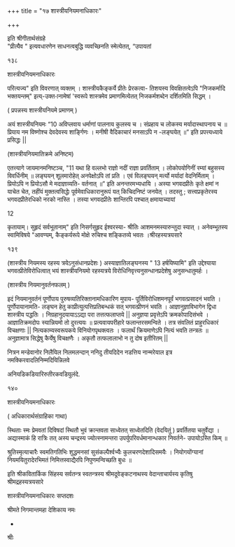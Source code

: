+++
title = "१७ शास्त्रीयनियमनाधिकारः"

+++


इति श्रीगीतार्थसंग्रहे  
"प्रीत्यैव " इत्यवधारणेन साधनत्वबुद्धि व्यवच्छिनति स्मेत्येतत्, “उपायतां 

१३८ 

शास्त्रीयनियमनाधिकारः 

परित्यज्य" इति विवरणात् व्यक्तम् । शास्त्रीयकैङ्कर्ये प्रीतेः प्रेरकत्वा- तिशयस्य विवक्षितत्वेऽपि "निजकर्मादि भक्तयन्तम्" इत्य्-उक्त-ानामेषां 'स्वरूपे शास्त्रमेव प्रमाणमित्येतत् निजकर्मशब्देन दर्शितमिति सिद्धम् । 

( प्रपन्नस्य शास्त्रीयनियमे प्रमाणम् ) 

अयं शास्त्रीयनियमः “10 अविप्लवाय धर्माणां पालनाय कुलस्य च । संप्रहाय च लोकस्य मर्यादास्थापनाय च ॥ प्रियाय नम विष्णोश्च देवदेवस्य शार्ङ्गिणः । मनीषी वैदिकाचारं मनसाऽपि न -लङ्घयेत् ॥” इति प्रपत्त्यध्याये प्रसिद्धः || 

(शास्त्रीयनियमातिक्रमे अनिष्टम) 

एतत्त्यागे जायमानमनिष्टञ्च, "11 यथा हि वल्लभो राज्ञो नदीं राज्ञा प्रवर्तिताम् । लोकोपयोगिनीं रम्यां बहुसस्य विवर्धिनीम् ॥ लङ्घयन् शूलमारोहेत् अनपेक्षोऽपि तां प्रति । एवं विलङ्घयन् मर्त्यो मर्यादां वेदनिर्मिताम् । प्रियोऽपि न प्रियोऽसौ मे मदाज्ञाव्यति- वर्तनात् ॥” इति अनन्तरमभ्यधायि । अस्या भगवदप्रीतेः कृते क्षमां न याचेत चेत, तहींयं मुक्तत्वसिद्धेः पूर्वमेवाधिकारानुरूपं यत् किचिदनिष्टं जनयेत् । तदस्तु ; सत्त्वप्रकृतेरस्य भगवदप्रीतेरधिको नरको नास्ति । तस्या भगवदप्रीतेः शान्तिरपि पश्चात् क्षमायाच्यायां 

12 

कृतायाम्। सुहृदं सर्वभूतानाम्" इति निसर्गसुहृद ईश्वरस्या- श्रीतिः आशमनमस्यारुन्तुदा स्यात् । अनेवम्भूतस्य स्वामिविषये "आवण्यम्, कैङ्कर्यरूपे मोक्षे रुचिश्च शङ्कितव्ये भवतः ।श्रीरहस्यत्रयसारे 

१३९ 

(शास्त्रीय नियमस्य रहस्य त्रयेऽनुसंधानप्रदेशः ) अस्याज्ञातिलङ्घनस्य " 13 हर्षयिष्यामि" इति उद्देश्याया भगवत्प्रीतेविरोधित्वात् भयं शास्त्रीयनियमो रहस्यत्रये विरोधिनिवृत्त्यनुसन्धानप्रदेशेषु अनुसन्धातुमर्हः । 

(शास्त्रीय नियमानुवर्तनफलम् ) 

इदं नियमानुवर्तनं पूर्णोपाय पुरुषव्यतिरिक्तानामधिकारिण मुपाय- पूर्तिविरोधिशमनपूर्वं भगवत्प्रसादनं भवति । पूर्णोपायानामति- लङ्घन हेतु काप्रीत्युत्पत्तिप्रतिबन्धकं सत् भगवत्प्रीणनं भवति । आज्ञानुज्ञाविभागेन द्विधा शास्त्रीय पद्धतिः । निग्रहानुदयायाऽऽद्या परा तत्तत्फलाप्तये || अनुज्ञया प्रवृत्तेऽपि क्रमकोपादिसंभवे । आज्ञातिक्रमदोपः स्यान्नियमो तो दुरत्ययः ॥ प्रत्यवायपरीहारे फलान्तरसमन्विते । तत्र संवलितं प्राहुरधिकारं विचक्षणाः || नित्यकाम्यस्वरूपकये विनियोगपृथक्त्वतः । फलार्थं क्रियमाणेऽपि नित्यं भवति तन्त्रतः ॥ अनुज्ञामात्र सिद्धेषु कैर्येषु विचक्षणैः । अकृतौ तत्फलालाभो न तु दोष इतीरितम् || 

नित्रन मन्डेवानोर निलैयिल निलमलन्दान् ननिदु तीयदिदेन नडत्तिय नान्मरेयाल इत्र नमक्किरवादलिनिम्मदियिन्निलवे 

अनियडिकडियारिरुतीरकवडियुलंदे. 

१४० 

शास्त्रीयनियमनाधिकारः 

( अधिकारार्थसंग्राहिका गाथा) 

स्थिताः स्मः प्रेमवतां दिविषदां स्थितौ भुवं क्रान्तवता साध्वेतत् साध्वेतदिति (वेदयितुं ) प्रवर्तितया चतुर्वेद्या । अद्यास्माकं हि रात्रिः तत् अस्य चन्द्रस्य ज्योत्स्नामन्तरा उपर्युपरिवर्धमानान्धकार निवर्तने- उपायोऽस्ति किम् ॥ 

श्रुतिस्मृत्याचारैः स्वमतिगतिभिः शुद्धमनसां सुसंकल्पैर्श्वभ्यैः कुलचरणदेशादिसमयैः । नियोगयोंग्यानां नियमयितुरादेरभिमतं निमित्तस्वाद्यैरपि निपुणमन्विच्छति बुधः ॥ 

इति श्रीकवितार्किक सिंहस्य सर्वतन्त्र स्वतन्त्रस्य श्रीमदूवेङ्कटनाथस्य वेदान्ताचार्यस्य कृतिषु श्रीमद्रहस्यत्रयसारे 

शास्त्रीयनियमनाधिकारः सप्तदशः 

श्रीमते निगमान्तमहा देशिकाय नमः 

- 

श्रीः 
